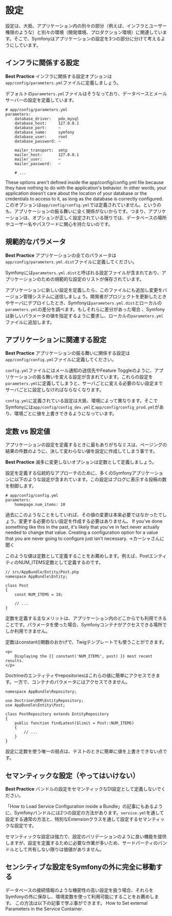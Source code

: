 # 設定
設定は、大抵、アプリケーション内の別々の部分（例えば、インフラとユーザー権限のような）と別々の環境（開発環境、プロダクション環境）に関連しています。そこで、Symfonyはアプリケーションの設定を3つの部分に分けて考えるようにしています。

## インフラに関係する設定
**Best Practice**
インフラに関係する設定オプションは`app/config/parameters.yml`ファイルに定義しましょう。

デフォルトの`parameters.yml`ファイルはそうなっており、データベースとメールサーバーの設定を定義しています。

```
# app/config/parameters.yml
parameters:
    database_driver:   pdo_mysql
    database_host:     127.0.0.1
    database_port:     ~
    database_name:     symfony
    database_user:     root
    database_password: ~

    mailer_transport:  smtp
    mailer_host:       127.0.0.1
    mailer_user:       ~
    mailer_password:   ~

    # ...
```

These options aren't defined inside the app/config/config.yml file because they have nothing to do with the application's behavior. In other words, your application doesn't care about the location of your database or the credentials to access to it, as long as the database is correctly configured.
このオプションは`app/config/config.yml`では定義されていません。というのも、アプリケーションの振る舞いに全く関係がないからです。つまり、アプリケーションは、オプションが正しく設定されている限りでは、データベースの場所やユーザー名やパスワードに関心を持たないのです。

## 規範的なパラメータ
**Best Practice**
アプリケーションの全てのパラメータは`app/config/parameters.yml.dist`ファイルに定義してください。

Symfonyには`parameters.yml.dist`と呼ばれる設定ファイルが含まれており、アプリケーションのための規範的な設定のリストが保存されています。

アプリケーションに新しい設定を定義したら、このファイルにも追加し変更をバージョン管理システムに送信しましょう。開発者がプロジェクトを更新したときやサーバにデプロイしたとき、Symfonyは`parameters.yml.dist`とローカルの`parameters.yml`の差分を調べます。もしそれらに差分があった場合
、Symfonyは新しいパラメータの値を指定するように要求し、ローカルの`parameters.yml`ファイルに追加します。

## アプリケーションに関連する設定
**Best Practice**
アプリケーションの振る舞いに関係する設定は`app/config/config.yml`ファイルに定義してください。

`config.yml`ファイルにはメール通知の送信先やFeature Toggleのように、アプリケーションの振る舞いを変える設定が含まれています。これらの設定を`parameters.yml`に定義してしまうと、サーバごとに変える必要のない設定までサーバごとに設定しなければならなくなります。

`config.yml`に定義されている設定は大抵、環境によって異なります。そこでSymfonyには`app/config/config_dev.yml`と`app/config/config_prod.yml`があり、環境ごとに値を上書きできるようになっています。

## 定数 vs 設定値
アプリケーションの設定を定義するときに最もありがちなミスは、ページングの結果の件数のように、決して変わらない値を設定に作成してしまう事です。

**Best Practice**
滅多に変更しないオプションは定数として定義しましょう。

設定を定義する伝統的なアプローチのために、多くのSymfonyアプリケーションに以下のような設定が含まれています。この設定はブログに表示する投稿の数を制御します。

```
# app/config/config.yml
parameters:
    homepage.num_items: 10
```

過去にこのようなことをしていれば、その値の変更は本来必要ではなかったでしょう。変更する必要のない設定を作成する必要はありません。
If you've done something like this in the past, it's likely that you've in fact never actually needed to change that value. Creating a configuration option for a value that you are never going to configure just isn't necessary.
→カーシャさんに聞く

このような値は定数として定義することをお薦めします。例えば、PostエンティティのNUM_ITEMS定数として定義するのです。

```
// src/AppBundle/Entity/Post.php
namespace AppBundle\Entity;

class Post
{
    const NUM_ITEMS = 10;

    // ...
}
```

定数を定義する主なメリットは、アプリケーション内のどこからでも利用できることです。パラメータを使った場合、Symfonyコンテナがアクセスできる場所でしか利用できません。

定数はconstant()関数のおかげで、Twigテンプレートでも使うことができます。

```
<p>
    Displaying the {{ constant('NUM_ITEMS', post) }} most recent results.
</p>
```

Doctrineのエンティティやrepositoriesはこれらの値に簡単にアクセスできます。一方で、コンテナのパラメータにはアクセスできません。

```
namespace AppBundle\Repository;

use Doctrine\ORM\EntityRepository;
use AppBundle\Entity\Post;

class PostRepository extends EntityRepository
{
    public function findLatest($limit = Post::NUM_ITEMS)
    {
        // ...
    }
}
```

設定に定数を使う唯一の弱点は、テストのときに簡単に値を上書きできない点です。

## セマンティックな設定（やってはいけない）
**Best Practice**
バンドルの設定をセマンティックなDI設定として定義しないでください。

「How to Load Service Configuration inside a Bundle」の記事にもあるように、Symfonyバンドルには2つの設定の方法があります。`service.yml`を通して設定する通常の方法と、特別なExtensionクラスを通して設定するセマンティックな設定です。

セマンティックな設定は強力で、設定のバリデーションのように良い機能を提供しますが、設定を定義するために必要な作業が多いため、サードパーティのバンドルとして共有しない限りは価値がありません。

## センシティブな設定をSymfonyの外に完全に移動する
データベースの接続情報のような機密性の高い設定を扱う場合、それらをSymfonyの外に保存し、環境変数を使って利用可能にすることをお薦めします。
この方法は以下の記事で学ぶ事ができます。
How to Set external Parameters in the Service Container.
